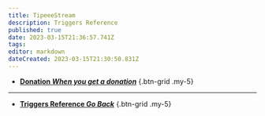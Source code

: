 ```yaml
---
title: TipeeeStream
description: Triggers Reference
published: true
date: 2023-03-15T21:36:57.741Z
tags: 
editor: markdown
dateCreated: 2023-03-15T21:30:50.831Z
---
```


- [<i class="mdi mdi-cash primary--text"></i> **Donation *When you get a donation***](/Triggers/TipeeeStream/Donation)
{.btn-grid .my-5}

---

- [<i class="mdi mdi-chevron-left"></i>**Triggers Reference *Go Back***](/Triggers)
{.btn-grid .my-5}